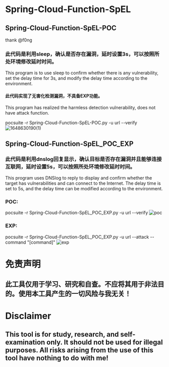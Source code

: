 # Spring-Cloud-Function-SpEL
## Spring-Cloud-Function-SpEL-POC
thank @f0ng
### 此代码是利用sleep，确认是否存在漏洞，延时设置3s，可以按照所处环境修改延时时间。
This program is to use sleep to confirm whether there is any vulnerability, set the delay time for 3s, and modify the delay time according to the environment.
#### 此代码实现了无害化检测漏洞，不具备EXP功能。
This program has realized the harmless detection vulnerability, does not have attack function.

pocsuite -r Spring-Cloud-Function-SpEL-POC.py -u url --verify
![1648630190(1)](https://user-images.githubusercontent.com/54984589/160791484-72da9b49-36c2-41e9-9245-d586a5c74302.png)

## Spring-Cloud-Function-SpEL_POC_EXP
### 此代码是利用dnslog回复显示，确认目标是否存在漏洞并且能够连接互联网，延时设置5s，可以按照所处环境修改延时时间。
This program uses DNSlog to reply to display and confirm whether the target has vulnerabilities and can connect to the Internet. The delay time is set to 5s, and the delay time can be modified according to the environment.
### POC:
pocsuite -r Spring-Cloud-Function-SpEL_POC_EXP.py -u url --verify
![poc](https://user-images.githubusercontent.com/54984589/160617916-6e1a6daa-eade-4579-a2ec-79069d015c55.gif)
### EXP:
pocsuite -r Spring-Cloud-Function-SpEL_POC_EXP.py -u url --attack --command "[command]"
![exp](https://user-images.githubusercontent.com/54984589/160618090-3c9aa365-11b5-49e1-969b-e74463ee2a47.gif)
# 免责声明
## 此工具仅用于学习、研究和自查。不应将其用于非法目的。使用本工具产生的一切风险与我无关！
# Disclaimer
## This tool is for study, research, and self-examination only. It should not be used for illegal purposes. All risks arising from the use of this tool have nothing to do with me!
